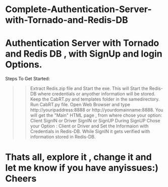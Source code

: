 # Complete-Authentication-Server-with-Tornado-and-Redis-DB
Authentication Server with Tornado and Redis DB , with SignUp and login Options.
===================================================================================
Steps To Get Started:
>> Extract Redis.zip file and Start the exe. This will Start the Redis-DB where credentials or anyother information will be stored.
>> Keep the CabRT.py and templates folder in the samedirectory.
>> Run CabRT.py file.
>> Open Web Browser and type http://youripaddress:8888 or http://yourdomainname:8888.
>> You will get the "Main" HTML page , from where chose your option: Client SignIN or Driver SignIN or SignUP
>> During SignUP Chose your Option : Client or Driver and Set the Informaion with Credentials in Redis-DB.
>> While SignIN it gets verified with information stored in Redis-DB.

Thats all, explore it , change it and let me know if you have anyissues:) Cheers
===================================================================================
